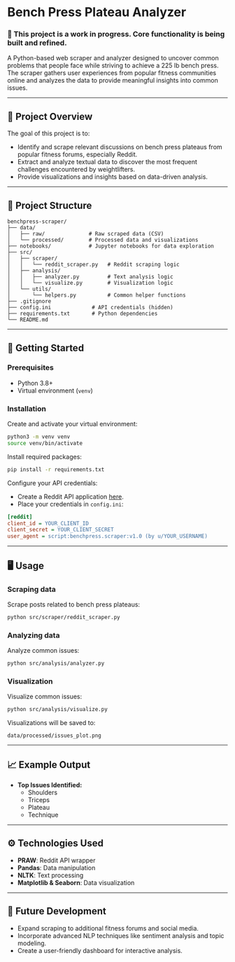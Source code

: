 # Bench Press Plateau Analyzer

### 🚧 This project is a work in progress. Core functionality is being built and refined.

A Python-based web scraper and analyzer designed to uncover common problems that people face while striving to achieve a 225 lb bench press. The scraper gathers user experiences from popular fitness communities online and analyzes the data to provide meaningful insights into common issues.

---

## 📌 Project Overview

The goal of this project is to:

- Identify and scrape relevant discussions on bench press plateaus from popular fitness forums, especially Reddit.
- Extract and analyze textual data to discover the most frequent challenges encountered by weightlifters.
- Provide visualizations and insights based on data-driven analysis.

---

## 🔧 Project Structure

```
benchpress-scraper/
├── data/
│   ├── raw/              # Raw scraped data (CSV)
│   └── processed/        # Processed data and visualizations
├── notebooks/            # Jupyter notebooks for data exploration
├── src/
│   ├── scraper/
│   │   └── reddit_scraper.py   # Reddit scraping logic
│   ├── analysis/
│   │   ├── analyzer.py         # Text analysis logic
│   │   └── visualize.py        # Visualization logic
│   └── utils/
│       └── helpers.py          # Common helper functions
├── .gitignore
├── config.ini             # API credentials (hidden)
├── requirements.txt       # Python dependencies
└── README.md
```

---

## 🚀 Getting Started

### Prerequisites

- Python 3.8+
- Virtual environment (`venv`)

### Installation

Create and activate your virtual environment:

```bash
python3 -m venv venv
source venv/bin/activate
```

Install required packages:

```bash
pip install -r requirements.txt
```

Configure your API credentials:

- Create a Reddit API application [here](https://www.reddit.com/prefs/apps).
- Place your credentials in `config.ini`:

```ini
[reddit]
client_id = YOUR_CLIENT_ID
client_secret = YOUR_CLIENT_SECRET
user_agent = script:benchpress.scraper:v1.0 (by u/YOUR_USERNAME)
```

---

## 🖥️ Usage

### Scraping data

Scrape posts related to bench press plateaus:

```bash
python src/scraper/reddit_scraper.py
```

### Analyzing data

Analyze common issues:

```bash
python src/analysis/analyzer.py
```

### Visualization

Visualize common issues:

```bash
python src/analysis/visualize.py
```

Visualizations will be saved to:

```
data/processed/issues_plot.png
```

---

## 📈 Example Output

- **Top Issues Identified:**
  - Shoulders
  - Triceps
  - Plateau
  - Technique

---

## ⚙️ Technologies Used

- **PRAW**: Reddit API wrapper
- **Pandas**: Data manipulation
- **NLTK**: Text processing
- **Matplotlib & Seaborn**: Data visualization

---

## 📖 Future Development

- Expand scraping to additional fitness forums and social media.
- Incorporate advanced NLP techniques like sentiment analysis and topic modeling.
- Create a user-friendly dashboard for interactive analysis.

